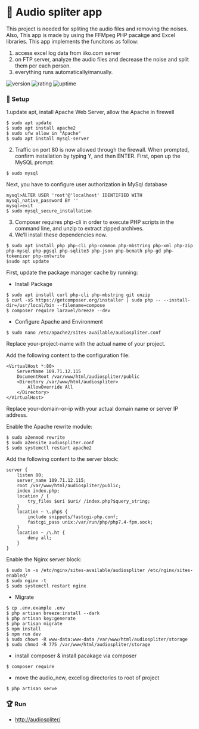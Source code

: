 # 🎉 Audio spliter app

This project is needed for spliting the audio files and removing the noises. Also, This app is made by using the FFMpeg PHP pacakge and Excel libraries. This app implements the funcitons as follow:
1. access excel log data from iiko.com server
2. on FTP server, analyze the audio files and decrease the noise and split them per each person.
3. everything runs automatically/manually.

![version](https://img.shields.io/badge/version-1.0-blue)
![rating](https://img.shields.io/badge/rating-★★★★★-yellow)
![uptime](https://img.shields.io/badge/uptime-100%25-brightgreen)

### 🚀 Setup

 1.update apt, install Apache Web Server, allow the Apache in firewell

```shell
$ sudo apt update
$ sudo apt install apache2
$ sudo ufw allow in "Apache"
$ sudo apt install mysql-server
```
2. Traffic on port 80 is now allowed through the firewall. When prompted, confirm installation by typing Y, and then ENTER.
   First, open up the MySQL prompt:
```shell
$ sudo mysql
```
Next, you have to configure user authorization in MySql database

```shell
mysql>ALTER USER 'root'@'localhost' IDENTIFIED WITH mysql_native_password BY ''
mysql>exit
$ sudo mysql_secure_installation
```
3.  Composer requires php-cli in order to execute PHP scripts in the command line, and unzip to extract zipped archives.
4.  We’ll install these dependencies now.

```shell
$ sudo apt install php php-cli php-common php-mbstring php-xml php-zip php-mysql php-pgsql php-sqlite3 php-json php-bcmath php-gd php-tokenizer php-xmlwrite
$sudo apt update
```

First, update the package manager cache by running:
- Install Package

```shell
$ sudo apt install curl php-cli php-mbstring git unzip
$ curl -sS https://getcomposer.org/installer | sudo php -- --install-dir=/usr/local/bin --filename=compose
$ composer require laravel/breeze --dev
```

- Configure Apache and Environment

```shell
$ sudo nano /etc/apache2/sites-available/audiospliter.conf
```
 Replace your-project-name with the actual name of your project.

Add the following content to the configuration file:
```shell
<VirtualHost *:80>
    ServerName 109.71.12.115
    DocumentRoot /var/www/html/audiospliter/public
    <Directory /var/www/html/audiospliter>
        AllowOverride All
    </Directory>
</VirtualHost>
```
Replace your-domain-or-ip with your actual domain name or server IP address.

Enable the Apache rewrite module:
```shell
$ sudo a2enmod rewrite
$ sudo a2ensite audiospliter.conf
$ sudo systemctl restart apache2
```
Add the following content to the server block:
```
server {
    listen 80;
    server_name 109.71.12.115;
    root /var/www/html/audiospliter/public;
    index index.php;
    location / {
        try_files $uri $uri/ /index.php?$query_string;
    }
    location ~ \.php$ {
        include snippets/fastcgi-php.conf;
        fastcgi_pass unix:/var/run/php/php7.4-fpm.sock;
    }
    location ~ /\.ht {
        deny all;
    }
}
```
Enable the Nginx server block:
```shell
$ sudo ln -s /etc/nginx/sites-available/audiospliter /etc/nginx/sites-enabled/
$ sudo nginx -t
$ sudo systemctl restart nginx
```
- Migrate

```
$ cp .env.example .env
$ php artisan breeze:install --dark
$ php artisan key:generate
$ php artisan migrate
$ npm install
$ npm run dev
$ sudo chown -R www-data:www-data /var/www/html/audiospliter/storage
$ sudo chmod -R 775 /var/www/html/audiospliter/storage
```
- install composer & install pacakage via composer
```shell
$ composer require
```
- move the audio_new, excellog directories to root of project
```shell
$ php artisan serve
```

### 🏆 Run

- [http://audiospliter/](audiospliter/)

